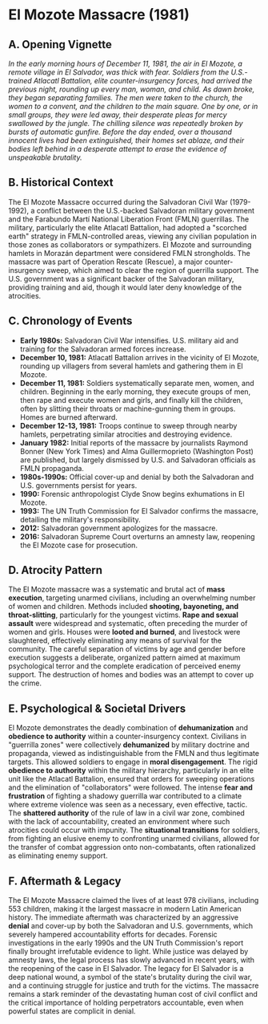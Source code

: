 # El Mozote Massacre (1981)

## A. Opening Vignette

*In the early morning hours of December 11, 1981, the air in El Mozote, a remote village in El Salvador, was thick with fear. Soldiers from the U.S.-trained Atlacatl Battalion, elite counter-insurgency forces, had arrived the previous night, rounding up every man, woman, and child. As dawn broke, they began separating families. The men were taken to the church, the women to a convent, and the children to the main square. One by one, or in small groups, they were led away, their desperate pleas for mercy swallowed by the jungle. The chilling silence was repeatedly broken by bursts of automatic gunfire. Before the day ended, over a thousand innocent lives had been extinguished, their homes set ablaze, and their bodies left behind in a desperate attempt to erase the evidence of unspeakable brutality.*

## B. Historical Context

The El Mozote Massacre occurred during the Salvadoran Civil War (1979-1992), a conflict between the U.S.-backed Salvadoran military government and the Farabundo Martí National Liberation Front (FMLN) guerrillas. The military, particularly the elite Atlacatl Battalion, had adopted a "scorched earth" strategy in FMLN-controlled areas, viewing any civilian population in those zones as collaborators or sympathizers. El Mozote and surrounding hamlets in Morazán department were considered FMLN strongholds. The massacre was part of Operation Rescate (Rescue), a major counter-insurgency sweep, which aimed to clear the region of guerrilla support. The U.S. government was a significant backer of the Salvadoran military, providing training and aid, though it would later deny knowledge of the atrocities.

## C. Chronology of Events

* **Early 1980s:** Salvadoran Civil War intensifies. U.S. military aid and training for the Salvadoran armed forces increase.
* **December 10, 1981:** Atlacatl Battalion arrives in the vicinity of El Mozote, rounding up villagers from several hamlets and gathering them in El Mozote.
* **December 11, 1981:** Soldiers systematically separate men, women, and children. Beginning in the early morning, they execute groups of men, then rape and execute women and girls, and finally kill the children, often by slitting their throats or machine-gunning them in groups. Homes are burned afterward.
* **December 12-13, 1981:** Troops continue to sweep through nearby hamlets, perpetrating similar atrocities and destroying evidence.
* **January 1982:** Initial reports of the massacre by journalists Raymond Bonner (New York Times) and Alma Guillermoprieto (Washington Post) are published, but largely dismissed by U.S. and Salvadoran officials as FMLN propaganda.
* **1980s-1990s:** Official cover-up and denial by both the Salvadoran and U.S. governments persist for years.
* **1990:** Forensic anthropologist Clyde Snow begins exhumations in El Mozote.
* **1993:** The UN Truth Commission for El Salvador confirms the massacre, detailing the military's responsibility.
* **2012:** Salvadoran government apologizes for the massacre.
* **2016:** Salvadoran Supreme Court overturns an amnesty law, reopening the El Mozote case for prosecution.

## D. Atrocity Pattern

The El Mozote massacre was a systematic and brutal act of **mass execution**, targeting unarmed civilians, including an overwhelming number of women and children. Methods included **shooting, bayoneting, and throat-slitting**, particularly for the youngest victims. **Rape and sexual assault** were widespread and systematic, often preceding the murder of women and girls. Houses were **looted and burned**, and livestock were slaughtered, effectively eliminating any means of survival for the community. The careful separation of victims by age and gender before execution suggests a deliberate, organized pattern aimed at maximum psychological terror and the complete eradication of perceived enemy support. The destruction of homes and bodies was an attempt to cover up the crime.

## E. Psychological & Societal Drivers

El Mozote demonstrates the deadly combination of **dehumanization** and **obedience to authority** within a counter-insurgency context. Civilians in "guerrilla zones" were collectively **dehumanized** by military doctrine and propaganda, viewed as indistinguishable from the FMLN and thus legitimate targets. This allowed soldiers to engage in **moral disengagement**. The rigid **obedience to authority** within the military hierarchy, particularly in an elite unit like the Atlacatl Battalion, ensured that orders for sweeping operations and the elimination of "collaborators" were followed. The intense **fear and frustration** of fighting a shadowy guerrilla war contributed to a climate where extreme violence was seen as a necessary, even effective, tactic. The **shattered authority** of the rule of law in a civil war zone, combined with the lack of accountability, created an environment where such atrocities could occur with impunity. The **situational transitions** for soldiers, from fighting an elusive enemy to confronting unarmed civilians, allowed for the transfer of combat aggression onto non-combatants, often rationalized as eliminating enemy support.

## F. Aftermath & Legacy

The El Mozote Massacre claimed the lives of at least 978 civilians, including 553 children, making it the largest massacre in modern Latin American history. The immediate aftermath was characterized by an aggressive **denial** and cover-up by both the Salvadoran and U.S. governments, which severely hampered accountability efforts for decades. Forensic investigations in the early 1990s and the UN Truth Commission's report finally brought irrefutable evidence to light. While justice was delayed by amnesty laws, the legal process has slowly advanced in recent years, with the reopening of the case in El Salvador. The legacy for El Salvador is a deep national wound, a symbol of the state's brutality during the civil war, and a continuing struggle for justice and truth for the victims. The massacre remains a stark reminder of the devastating human cost of civil conflict and the critical importance of holding perpetrators accountable, even when powerful states are complicit in denial.
